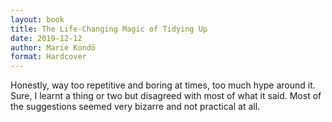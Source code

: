 ```yaml
---
layout: book
title: The Life-Changing Magic of Tidying Up
date: 2019-12-12
author: Marie Kondō
format: Hardcover
---
```


Honestly, way too repetitive and boring at times, too much hype around it. Sure, I learnt a thing or two but disagreed with most of what it said. Most of the suggestions seemed very bizarre and not practical at all.
